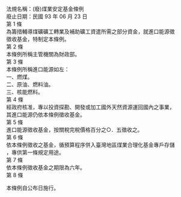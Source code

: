 法規名稱：(廢)煤業安定基金條例  
廢止日期：民國 93 年 06 月 23 日  
第 1 條  
為籌措輔導煤礦礦工轉業及補助礦工資遣所需之部分資金，就進口能源徵  
徵收基金，特制定本條例。  
第 2 條  
本條例所稱主管機關為財政部。  
第 3 條  
本條例所稱進口能源如左：  
一、燃煤。  
二、原油、燃料油。  
三、核能燃料。  
第 4 條  
經政府核准，專以投資探勘、開發或加工國外天然資源運回國內之事業，  
其進口能源仍依本條例徵收基金。  
第 5 條  
進口能源徵收基金，按關稅完稅價格百分之○．五徵收之。  
第 6 條  
依本條例徵收之基金，循預算程序併入臺灣地區煤業合理化基金專戶存儲  
，專供第一條規定用途。  
第 7 條  
依本條例徵收基金之期限為六年。  
第 8 條  


本條例自公布日施行。  


